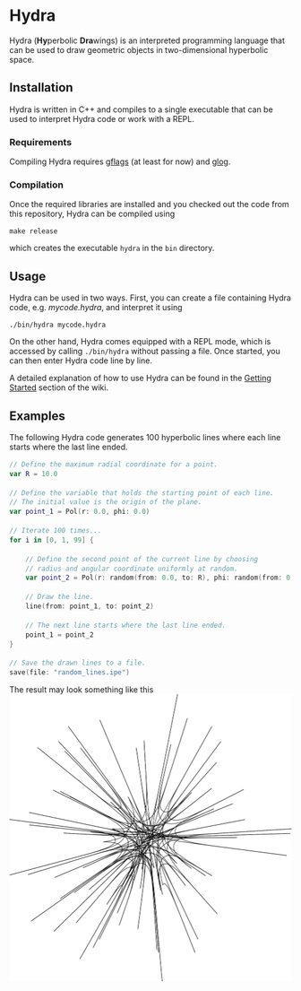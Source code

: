 # Hydra

Hydra (**Hy**perbolic **Dra**wings) is an interpreted programming language that can be used to draw geometric objects in two-dimensional hyperbolic space.

## Installation

Hydra is written in C++ and compiles to a single executable that can be used to interpret Hydra code or work with a REPL.

### Requirements

Compiling Hydra requires [gflags](https://github.com/gflags/gflags) (at least for now) and [glog](https://github.com/google/glog).

### Compilation

Once the required libraries are installed and you checked out the code from this repository, Hydra can be compiled using
```
make release
```

which creates the executable `hydra` in the `bin` directory.

## Usage

Hydra can be used in two ways. First, you can create a file containing Hydra code, e.g. _mycode.hydra_, and interpret it using
```
./bin/hydra mycode.hydra
```

On the other hand, Hydra comes equipped with a REPL mode, which is accessed by calling `./bin/hydra` without passing a file. Once started, you can then enter Hydra code line by line.

A detailed explanation of how to use Hydra can be found in the [Getting Started](../../wiki/Getting-Started) section of the wiki.

## Examples

The following Hydra code generates 100 hyperbolic lines where each line starts where the last line ended.
``` swift
// Define the maximum radial coordinate for a point.
var R = 10.0

// Define the variable that holds the starting point of each line.
// The initial value is the origin of the plane.
var point_1 = Pol(r: 0.0, phi: 0.0)

// Iterate 100 times...
for i in [0, 1, 99] {

    // Define the second point of the current line by choosing 
    // radius and angular coordinate uniformly at random.
    var point_2 = Pol(r: random(from: 0.0, to: R), phi: random(from: 0.0, to: 2.0 * M_PI))

    // Draw the line.
    line(from: point_1, to: point_2)

    // The next line starts where the last line ended.
    point_1 = point_2
}

// Save the drawn lines to a file.
save(file: "random_lines.ipe")
```
The result may look something like this
![Drawing of 100 hyperbolic lines.](/examples/random_lines.png)
